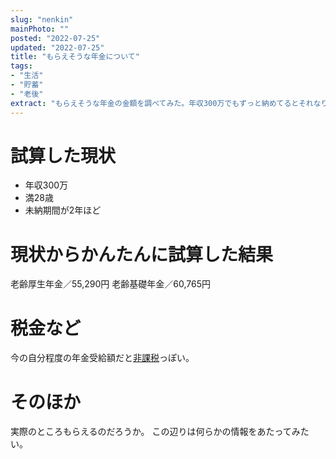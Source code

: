 ```yaml
---
slug: "nenkin"
mainPhoto: ""
posted: "2022-07-25"
updated: "2022-07-25"
title: "もらえそうな年金について"
tags: 
- "生活"
- "貯蓄"
- "老後"
extract: "もらえそうな年金の金額を調べてみた。年収300万でもずっと納めてるとそれなりにもらえる感じがする。"
---
```

# 試算した現状
- 年収300万
- 満28歳
- 未納期間が2年ほど

# 現状からかんたんに試算した結果
老齢厚生年金／55,290円
老齢基礎年金／60,765円

# 税金など
今の自分程度の年金受給額だと[非課税](https://www.jili.or.jp/lifeplan/lifesecurity/1125.html)っぽい。

# そのほか
実際のところもらえるのだろうか。
この辺りは何らかの情報をあたってみたい。